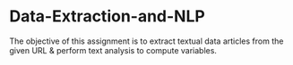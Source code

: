 # Data-Extraction-and-NLP
The objective of this assignment is to extract textual data articles from the given URL &amp; perform text analysis to compute variables. 
